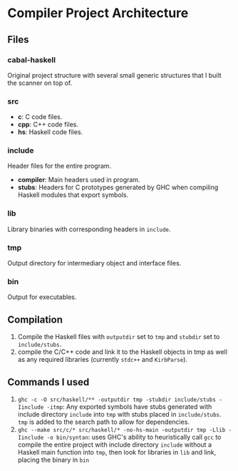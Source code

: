 # Compiler Project Architecture
## Files
### cabal-haskell
Original project structure with several small generic structures that I built the scanner on top of.
### src
* **c**: C code files.
* **cpp**: C++ code files.
* **hs**: Haskell code files.

### include
Header files for the entire program.
* **compiler**: Main headers used in program.
* **stubs**: Headers for C prototypes generated by GHC when compiling Haskell modules that export symbols.

### lib
Library binaries with corresponding headers in `include`.
### tmp
Output directory for intermediary object and interface files.
### bin
Output for executables.

## Compilation
1. Compile the Haskell files with `outputdir` set to `tmp` and `stubdir` set to `include/stubs`.
2. compile the C/C++ code and link it to the Haskell objects in tmp as well as any required libraries (currently `stdc++` and `KirbParse`).

## Commands I used
1. `ghc -c -O src/haskell/** -outputdir tmp -stubdir include/stubs -Iinclude -itmp`: Any exported symbols have stubs generated with include directory `include` into `tmp` with stubs placed in `include/stubs`. `tmp` is added to the search path to allow for dependencies.
2. `ghc --make src/c/* src/haskell/* -no-hs-main -outputdir tmp -Llib -Iinclude -o bin/syntan`: uses GHC's ability to heuristically call `gcc` to compile the entire project with include directory `include` without a Haskell main function into `tmp`, then look for libraries in `lib` and link, placing the binary in `bin`
